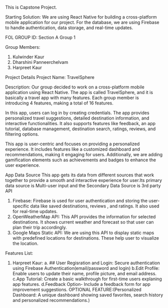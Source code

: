 This is Capstone Project.


Starting Solution: 
We are using React Native for building a cross-platform mobile application for our project. For the database, we are using Firebase to handle authentication, data storage, and real-time updates.

FOL GROUP ID: Section A Group 1


Group Members:
1. Kulwinder Kaur
2. Dharshini Panneerchelvam
3. Harpreet Kaur

Project Details
Project Name: TravelSphere

Description:
Our group decided to work on a cross-platform mobile application using React Native. The app is called TravelSphere, and it is basically a travel app with many features. Each group member is introducing 4 features, making a total of 16 features.

In this app, users can log in by creating credentials. The app provides personalized travel suggestions, detailed destination information, and interactive functionalities. It also supports features like feedback, an app tutorial, database management, destination search, ratings, reviews, and filtering options.

This app is user-centric and focuses on providing a personalized experience. It includes features like a customized dashboard and recommendations, making it engaging for users. Additionally, we are adding gamification elements such as achievements and badges to enhance the user experience.

App Data Source
This app gets its data from different sources that work together to provide a smooth and interactive experience for user.Its primary data source is Multi-user input and the Secondary Data Source is 3rd party API 
1. Firebase: 
   Firebase is used for user authentication and storing the user-specific data like saved destinations, reviews , and ratings. It also used for real-time updates.
2. OpenWeatherMap API:
   This API provides the information for selected destinations. It shows current weather and forecast so that user can plan their trip accordingly.
3. Google Maps Static API:
   We are using this API to display static maps with predefined locations for destinations. These help user to visualize the location.


Features List: 
1. Harpreet Kaur:
   a. ## User Regisration and Login: Secure authentication using Firebase Authentication(email/password and login)
   b.Edit Profile: Enable users to update their name, profile picture, and email address.
   c.App Tutorial: Create a basic walkthrough for first-time users explaning app features.
   d.Feedback Option- Include a feedback form for app improvement suggestions.
OPTIONAL FEATURE:(Personalized Dashboard: A unique dashboard showing saved favorites, search history and personalized recommendations.)
